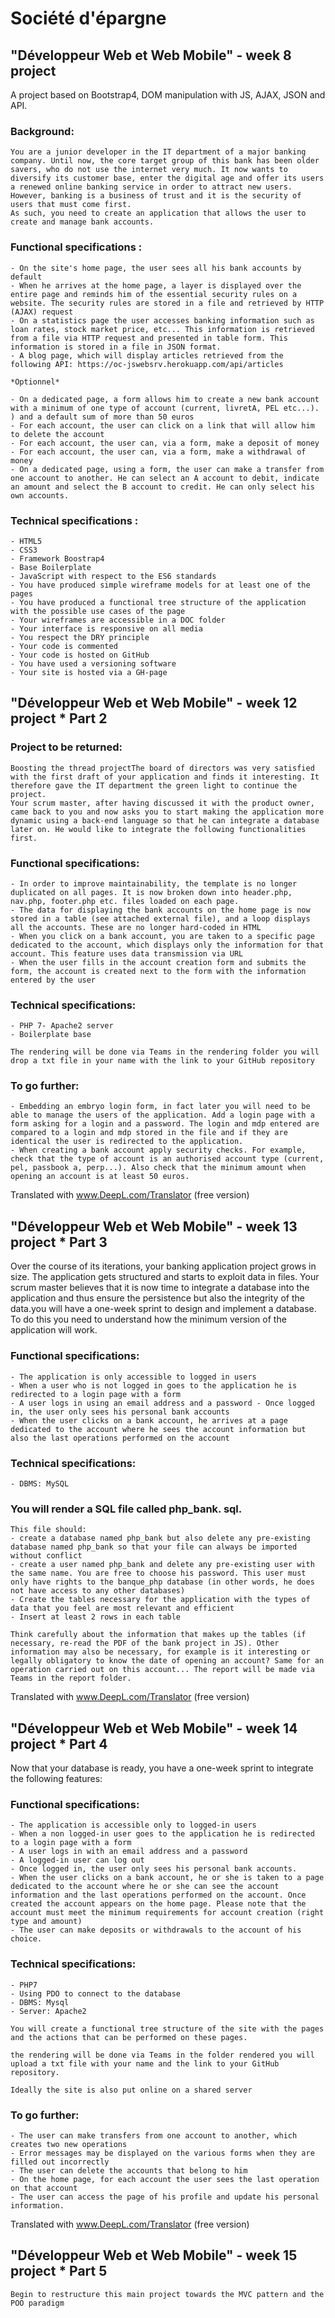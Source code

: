 # Société d'épargne

## "Développeur Web et Web Mobile" - week 8 project

A project based on Bootstrap4, DOM manipulation with JS, AJAX, JSON and API.

### Background: 
    You are a junior developer in the IT department of a major banking company. Until now, the core target group of this bank has been older savers, who do not use the internet very much. It now wants to diversify its customer base, enter the digital age and offer its users a renewed online banking service in order to attract new users. However, banking is a business of trust and it is the security of users that must come first.  
    As such, you need to create an application that allows the user to create and manage bank accounts.

### Functional specifications :
    - On the site's home page, the user sees all his bank accounts by default 
    - When he arrives at the home page, a layer is displayed over the entire page and reminds him of the essential security rules on a website. The security rules are stored in a file and retrieved by HTTP (AJAX) request 
    - On a statistics page the user accesses banking information such as loan rates, stock market price, etc... This information is retrieved from a file via HTTP request and presented in table form. This information is stored in a file in JSON format. 
    - A blog page, which will display articles retrieved from the following API: https://oc-jswebsrv.herokuapp.com/api/articles
    
    *Optionnel*
    
    - On a dedicated page, a form allows him to create a new bank account with a minimum of one type of account (current, livretA, PEL etc...). ) and a default sum of more than 50 euros
    - For each account, the user can click on a link that will allow him to delete the account
    - For each account, the user can, via a form, make a deposit of money
    - For each account, the user can, via a form, make a withdrawal of money
    - On a dedicated page, using a form, the user can make a transfer from one account to another. He can select an A account to debit, indicate an amount and select the B account to credit. He can only select his own accounts.

### Technical specifications :
    - HTML5
    - CSS3
    - Framework Boostrap4
    - Base Boilerplate
    - JavaScript with respect to the ES6 standards
    - You have produced simple wireframe models for at least one of the pages
    - You have produced a functional tree structure of the application with the possible use cases of the page
    - Your wireframes are accessible in a DOC folder
    - Your interface is responsive on all media
    - You respect the DRY principle
    - Your code is commented
    - Your code is hosted on GitHub
    - You have used a versioning software
    - Your site is hosted via a GH-page


## "Développeur Web et Web Mobile" - week 12 project * Part 2

### Project to be returned: 
    Boosting the thread projectThe board of directors was very satisfied with the first draft of your application and finds it interesting. It therefore gave the IT department the green light to continue the project. 
    Your scrum master, after having discussed it with the product owner, came back to you and now asks you to start making the application more dynamic using a back-end language so that he can integrate a database later on. He would like to integrate the following functionalities first.

### Functional specifications:
    - In order to improve maintainability, the template is no longer duplicated on all pages. It is now broken down into header.php, nav.php, footer.php etc. files loaded on each page.
    - The data for displaying the bank accounts on the home page is now stored in a table (see attached external file), and a loop displays all the accounts. These are no longer hard-coded in HTML 
    - When you click on a bank account, you are taken to a specific page dedicated to the account, which displays only the information for that account. This feature uses data transmission via URL
    - When the user fills in the account creation form and submits the form, the account is created next to the form with the information entered by the user
    
### Technical specifications:
    - PHP 7- Apache2 server
    - Boilerplate base

    The rendering will be done via Teams in the rendering folder you will drop a txt file in your name with the link to your GitHub repository
    
### To go further:
    - Embedding an embryo login form, in fact later you will need to be able to manage the users of the application. Add a login page with a form asking for a login and a password. The login and mdp entered are compared to a login and mdp stored in the file and if they are identical the user is redirected to the application.
    - When creating a bank account apply security checks. For example, check that the type of account is an authorised account type (current, pel, passbook a, perp...). Also check that the minimum amount when opening an account is at least 50 euros.

Translated with www.DeepL.com/Translator (free version)


## "Développeur Web et Web Mobile" - week 13 project * Part 3

Over the course of its iterations, your banking application project grows in size. The application gets structured and starts to exploit data in files. Your scrum master believes that it is now time to integrate a database into the application and thus ensure the persistence but also the integrity of the data.you will have a one-week sprint to design and implement a database. To do this you need to understand how the minimum version of the application will work.

### Functional specifications:
    - The application is only accessible to logged in users 
    - When a user who is not logged in goes to the application he is redirected to a login page with a form 
    - A user logs in using an email address and a password - Once logged in, the user only sees his personal bank accounts 
    - When the user clicks on a bank account, he arrives at a page dedicated to the account where he sees the account information but also the last operations performed on the account
    
### Technical specifications: 
    - DBMS: MySQL

### You will render a SQL file called php_bank. sql. 
    This file should:
    - create a database named php_bank but also delete any pre-existing database named php_bank so that your file can always be imported without conflict 
    - create a user named php_bank and delete any pre-existing user with the same name. You are free to choose his password. This user must only have rights to the banque_php database (in other words, he does not have access to any other databases) 
    - Create the tables necessary for the application with the types of data that you feel are most relevant and efficient 
    - Insert at least 2 rows in each table 
    
    Think carefully about the information that makes up the tables (if necessary, re-read the PDF of the bank project in JS). Other information may also be necessary, for example is it interesting or legally obligatory to know the date of opening an account? Same for an operation carried out on this account... The report will be made via Teams in the report folder. 

Translated with www.DeepL.com/Translator (free version)


## "Développeur Web et Web Mobile" - week 14 project * Part 4

Now that your database is ready, you have a one-week sprint to integrate the following features:

### Functional specifications:
    - The application is accessible only to logged-in users 
    - When a non logged-in user goes to the application he is redirected to a login page with a form 
    - A user logs in with an email address and a password 
    - A logged-in user can log out
    - Once logged in, the user only sees his personal bank accounts. 
    - When the user clicks on a bank account, he or she is taken to a page dedicated to the account where he or she can see the account information and the last operations performed on the account. Once created the account appears on the home page. Please note that the account must meet the minimum requirements for account creation (right type and amount) 
    - The user can make deposits or withdrawals to the account of his choice.  

### Technical specifications:
    - PHP7
    - Using PDO to connect to the database
    - DBMS: Mysql
    - Server: Apache2
    
    You will create a functional tree structure of the site with the pages and the actions that can be performed on these pages.
    
    the rendering will be done via Teams in the folder rendered you will upload a txt file with your name and the link to your GitHub repository. 
    
    Ideally the site is also put online on a shared server
    
### To go further:
    - The user can make transfers from one account to another, which creates two new operations 
    - Error messages may be displayed on the various forms when they are filled out incorrectly 
    - The user can delete the accounts that belong to him 
    - On the home page, for each account the user sees the last operation on that account 
    - The user can access the page of his profile and update his personal information.

Translated with www.DeepL.com/Translator (free version)

## "Développeur Web et Web Mobile" - week 15 project * Part 5

    Begin to restructure this main project towards the MVC pattern and the POO paradigm 